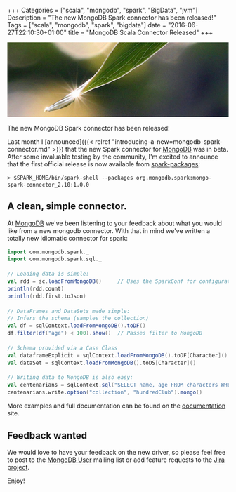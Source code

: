 +++
Categories = ["scala", "mongodb", "spark", "BigData", "jvm"]
Description = "The new MongoDB Spark connector has been released!"
Tags = ["scala", "mongodb", "spark", "bigdata"]
date = "2016-06-27T22:10:30+01:00"
title = "MongoDB Scala Connector Released"
+++

<img style="max-width: 100%;" src="/images/sparks.jpg">

The new MongoDB Spark connector has been released!  

Last month I [announced]({{< relref "introducing-a-new=mongodb-spark-connector.md" >}})
 that the new Spark connector for [MongoDB](http://mongodb.org) was in beta. After some invaluable
 testing by the community, I'm excited to announce that the first official release is now available from 
 [spark-packages](https://spark-packages.org/package/mongodb/mongo-spark):

 ~~~shell
> $SPARK_HOME/bin/spark-shell --packages org.mongodb.spark:mongo-spark-connector_2.10:1.0.0
 ~~~

## A clean, simple connector.
At [MongoDB](http://mongodb.org/) we've been listening to your feedback about what you would like from a new mongodb connector. 
With that in mind we've written a totally new idiomatic connector for spark:
<!--more-->

~~~scala
import com.mongodb.spark._
import com.mongodb.spark.sql._

// Loading data is simple:
val rdd = sc.loadFromMongoDB()     // Uses the SparkConf for configuration
println(rdd.count)
println(rdd.first.toJson)

// DataFrames and DataSets made simple:
// Infers the schema (samples the collection)
val df = sqlContext.loadFromMongoDB().toDF()
df.filter(df("age") < 100).show()  // Passes filter to MongoDB

// Schema provided via a Case Class
val dataframeExplicit = sqlContext.loadFromMongoDB().toDF[Character]()
val dataSet = sqlContext.loadFromMongoDB().toDS[Character]()

// Writing data to MongoDB is also easy:
val centenarians = sqlContext.sql("SELECT name, age FROM characters WHERE age >= 100")
centenarians.write.option("collection", "hundredClub").mongo()
~~~

More examples and full documentation can be found on the [documentation](https://docs.mongodb.com/spark-connector/) site.

## Feedback wanted

We would love to have your feedback on the new driver, so please feel free to post to the [MongoDB User](https://groups.google.com/forum/#!forum/mongodb-user) mailing list or 
add feature requests to the [Jira project](https://jira.mongodb.org/browse/SPARK/).

Enjoy!
